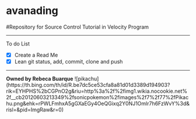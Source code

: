 # avanading
#Repository for Source Control Tutorial in Velocity Program <hr>
To do List
- [x] Create a Read Me
- [x] Lean git status, add, commit, clone and push
<hr>
<b>Owned by Rebeca Buarque</b> 
![pikachu](https://th.bing.com/th/id/R.be7dc5ce53cfa8a81d01d3389d194903?rik=EYHPHS%2bCGPnO2g&riu=http%3a%2f%2fimg1.wikia.nocookie.net%2f__cb20120603213349%2fsonicpokemon%2fimages%2f7%2f77%2fPikachu.png&ehk=rPWLFmhxA5gGXaEGy4OeQGixq2Y0NJ1Omlr7h6FzWvY%3d&risl=&pid=ImgRaw&r=0)

